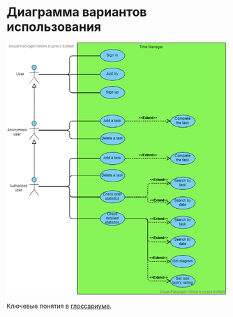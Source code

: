 # Диаграмма вариантов использования

![Диаграмма вариантов использования](../../../Illustrations/PNG/Use%20Case/UseCaseDiagram.vpd.png)

Ключевые понятия в [глоссариуме](../UseCase/Glossarium.md). 
